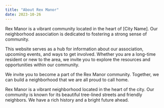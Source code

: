 ```yaml
---
title: "About Rex Manor"
date: 2023-10-26
---
```


Rex Manor is a vibrant community located in the heart of [City Name]. Our neighborhood association is dedicated to fostering a strong sense of community.

This website serves as a hub for information about our association, upcoming events, and ways to get involved. Whether you are a long-time resident or new to the area, we invite you to explore the resources and opportunities within our community.

We invite you to become a part of the Rex Manor community. Together, we can build a neighborhood that we are all proud to call home.

Rex Manor is a vibrant neighborhood located in the heart of the city. Our community is known for its beautiful tree-lined streets and friendly neighbors. We have a rich history and a bright future ahead.
